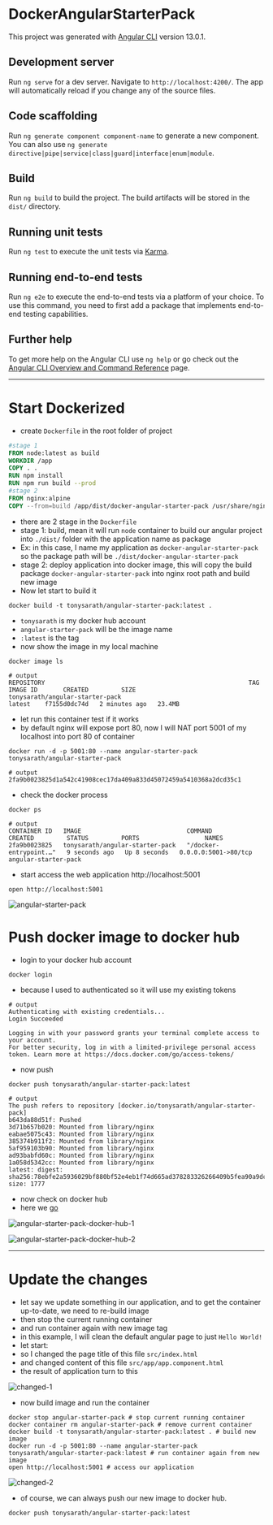 # DockerAngularStarterPack

This project was generated with [Angular CLI](https://github.com/angular/angular-cli) version 13.0.1.

## Development server

Run `ng serve` for a dev server. Navigate to `http://localhost:4200/`. The app will automatically reload if you change any of the source files.

## Code scaffolding

Run `ng generate component component-name` to generate a new component. You can also use `ng generate directive|pipe|service|class|guard|interface|enum|module`.

## Build

Run `ng build` to build the project. The build artifacts will be stored in the `dist/` directory.

## Running unit tests

Run `ng test` to execute the unit tests via [Karma](https://karma-runner.github.io).

## Running end-to-end tests

Run `ng e2e` to execute the end-to-end tests via a platform of your choice. To use this command, you need to first add a package that implements end-to-end testing capabilities.

## Further help

To get more help on the Angular CLI use `ng help` or go check out the [Angular CLI Overview and Command Reference](https://angular.io/cli) page.

---

# Start Dockerized

- create `Dockerfile` in the root folder of project
```dockerfile
#stage 1
FROM node:latest as build
WORKDIR /app
COPY . .
RUN npm install
RUN npm run build --prod
#stage 2
FROM nginx:alpine
COPY --from=build /app/dist/docker-angular-starter-pack /usr/share/nginx/html
```
- there are 2 stage in the `Dockerfile`
- stage 1: build, mean it will run `node` container to build our angular project into `./dist/` folder with the application name as package
- Ex: in this case, I name my application as `docker-angular-starter-pack` so the package path will be `./dist/docker-angular-starter-pack`
- stage 2: deploy application into docker image, this will copy the build package `docker-angular-starter-pack` into nginx root path and build new image
- Now let start to build it
```shell
docker build -t tonysarath/angular-starter-pack:latest .
```
- `tonysarath` is my docker hub account
- `angular-starter-pack` will be the image name
- `:latest` is the tag
- now show the image in my local machine
```shell
docker image ls
```
```shell
# output
REPOSITORY                                                        TAG       IMAGE ID       CREATED         SIZE
tonysarath/angular-starter-pack                                   latest    f7155d0dc74d   2 minutes ago   23.4MB
```
- let run this container test if it works
- by default nginx will expose port 80, now I will NAT port 5001 of my localhost into port 80 of container 
```shell
docker run -d -p 5001:80 --name angular-starter-pack tonysarath/angular-starter-pack
```
```shell
# output
2fa9b0023825d1a542c41908cec17da409a833d45072459a5410368a2dcd35c1
```
- check the docker process
```shell
docker ps
```
```shell
# output
CONTAINER ID   IMAGE                             COMMAND                  CREATED         STATUS         PORTS                  NAMES
2fa9b0023825   tonysarath/angular-starter-pack   "/docker-entrypoint.…"   9 seconds ago   Up 8 seconds   0.0.0.0:5001->80/tcp   angular-starter-pack
```
- start access the web application http://localhost:5001
```shell
open http://localhost:5001
```

![angular-starter-pack](doc-assets/Screen_Shot_2021-11-22_at_9.41.09_PM.png)

# Push docker image to docker hub
- login to your docker hub account
```shell
docker login
```
- because I used to authenticated so it will use my existing tokens
```shell
# output
Authenticating with existing credentials...
Login Succeeded

Logging in with your password grants your terminal complete access to your account. 
For better security, log in with a limited-privilege personal access token. Learn more at https://docs.docker.com/go/access-tokens/
```
- now push
```shell
docker push tonysarath/angular-starter-pack:latest
```
```shell
# output
The push refers to repository [docker.io/tonysarath/angular-starter-pack]
b643da88d51f: Pushed 
3d71b657b020: Mounted from library/nginx 
eabae5075c43: Mounted from library/nginx 
385374b911f2: Mounted from library/nginx 
5af959103b90: Mounted from library/nginx 
ad93babfd60c: Mounted from library/nginx 
1a058d5342cc: Mounted from library/nginx 
latest: digest: sha256:78ebfe2a5936029bf880bf52e4eb1f74d665ad378283326266409b5fea90a9dc size: 1777
```
- now check on docker hub
- here we [go](https://hub.docker.com/repository/docker/tonysarath/angular-starter-pack)

![angular-starter-pack-docker-hub-1](doc-assets/Screen_Shot_2021-11-22_at_9.49.15_PM.png)

![angular-starter-pack-docker-hub-2](doc-assets/Screen_Shot_2021-11-22_at_9.53.20_PM.png)

---

# Update the changes

- let say we update something in our application, and to get the container up-to-date, we need to re-build image
- then stop the current running container
- and run container again with new image tag
- in this example, I will clean the default angular page to just `Hello World!`
- let start:
- so I changed the page title of this file `src/index.html`
- and changed content of this file `src/app/app.component.html`
- the result of application turn to this

![changed-1](doc-assets/Screen_Shot_2021-11-22_at_10.07.50_PM.png)

- now build image and run the container
```shell
docker stop angular-starter-pack # stop current running container
docker container rm angular-starter-pack # remove current container
docker build -t tonysarath/angular-starter-pack:latest . # build new image
docker run -d -p 5001:80 --name angular-starter-pack tonysarath/angular-starter-pack:latest # run container again from new image
open http://localhost:5001 # access our application
```

![changed-2](doc-assets/Screen_Shot_2021-11-22_at_10.22.54_PM.png)

- of course, we can always push our new image to docker hub.
```shell
docker push tonysarath/angular-starter-pack:latest
```

